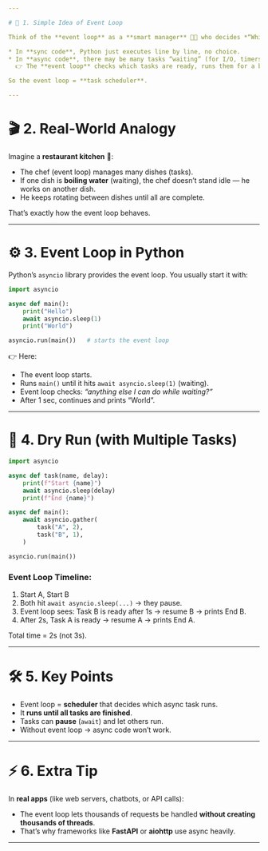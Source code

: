 ```yaml
---

# 🧠 1. Simple Idea of Event Loop

Think of the **event loop** as a **smart manager** 🧑‍💼 who decides *“Which task should run now?”*

* In **sync code**, Python just executes line by line, no choice.
* In **async code**, there may be many tasks “waiting” (for I/O, timers, APIs, etc.).
  👉 The **event loop** checks which tasks are ready, runs them for a bit, then switches to another.

So the event loop = **task scheduler**.

---
```



# 🎬 2. Real-World Analogy

Imagine a **restaurant kitchen** 🍳:

* The chef (event loop) manages many dishes (tasks).
* If one dish is **boiling water** (waiting), the chef doesn’t stand idle — he works on another dish.
* He keeps rotating between dishes until all are complete.

That’s exactly how the event loop behaves.

---

# ⚙️ 3. Event Loop in Python

Python’s `asyncio` library provides the event loop.
You usually start it with:

```python
import asyncio

async def main():
    print("Hello")
    await asyncio.sleep(1)
    print("World")

asyncio.run(main())   # starts the event loop
```

👉 Here:

* The event loop starts.
* Runs `main()` until it hits `await asyncio.sleep(1)` (waiting).
* Event loop checks: *“anything else I can do while waiting?”*
* After 1 sec, continues and prints “World”.

---

# 🔄 4. Dry Run (with Multiple Tasks)

```python
import asyncio

async def task(name, delay):
    print(f"Start {name}")
    await asyncio.sleep(delay)
    print(f"End {name}")

async def main():
    await asyncio.gather(
        task("A", 2),
        task("B", 1),
    )

asyncio.run(main())
```

### Event Loop Timeline:

1. Start A, Start B
2. Both hit `await asyncio.sleep(...)` → they pause.
3. Event loop sees: Task B is ready after 1s → resume B → prints End B.
4. After 2s, Task A is ready → resume A → prints End A.

Total time = 2s (not 3s).

---

# 🛠️ 5. Key Points

* Event loop = **scheduler** that decides which async task runs.
* It **runs until all tasks are finished**.
* Tasks can **pause** (`await`) and let others run.
* Without event loop → async code won’t work.

---

# ⚡ 6. Extra Tip

In **real apps** (like web servers, chatbots, or API calls):

* The event loop lets thousands of requests be handled **without creating thousands of threads**.
* That’s why frameworks like **FastAPI** or **aiohttp** use async heavily.

---
